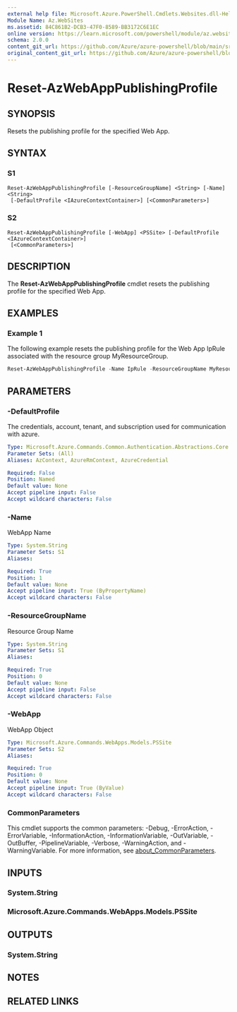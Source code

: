 ```yaml
---
external help file: Microsoft.Azure.PowerShell.Cmdlets.Websites.dll-Help.xml
Module Name: Az.WebSites
ms.assetid: 84C861B2-DCB3-47F0-8589-BB3172C6E1EC
online version: https://learn.microsoft.com/powershell/module/az.websites/reset-azwebapppublishingprofile
schema: 2.0.0
content_git_url: https://github.com/Azure/azure-powershell/blob/main/src/Websites/Websites/help/Reset-AzWebAppPublishingProfile.md
original_content_git_url: https://github.com/Azure/azure-powershell/blob/main/src/Websites/Websites/help/Reset-AzWebAppPublishingProfile.md
---
```


# Reset-AzWebAppPublishingProfile

## SYNOPSIS
Resets the publishing profile for the specified Web App.

## SYNTAX

### S1
```
Reset-AzWebAppPublishingProfile [-ResourceGroupName] <String> [-Name] <String>
 [-DefaultProfile <IAzureContextContainer>] [<CommonParameters>]
```

### S2
```
Reset-AzWebAppPublishingProfile [-WebApp] <PSSite> [-DefaultProfile <IAzureContextContainer>]
 [<CommonParameters>]
```

## DESCRIPTION
The **Reset-AzWebAppPublishingProfile** cmdlet resets the publishing profile for the specified Web App.

## EXAMPLES

### Example 1

The following example resets the publishing profile for the Web App IpRule associated with the resource group MyResourceGroup.

<!-- Aladdin Generated Example -->


```powershell
Reset-AzWebAppPublishingProfile -Name IpRule -ResourceGroupName MyResourceGroup
```

## PARAMETERS

### -DefaultProfile
The credentials, account, tenant, and subscription used for communication with azure.

```yaml
Type: Microsoft.Azure.Commands.Common.Authentication.Abstractions.Core.IAzureContextContainer
Parameter Sets: (All)
Aliases: AzContext, AzureRmContext, AzureCredential

Required: False
Position: Named
Default value: None
Accept pipeline input: False
Accept wildcard characters: False
```

### -Name
WebApp Name

```yaml
Type: System.String
Parameter Sets: S1
Aliases:

Required: True
Position: 1
Default value: None
Accept pipeline input: True (ByPropertyName)
Accept wildcard characters: False
```

### -ResourceGroupName
Resource Group Name

```yaml
Type: System.String
Parameter Sets: S1
Aliases:

Required: True
Position: 0
Default value: None
Accept pipeline input: False
Accept wildcard characters: False
```

### -WebApp
WebApp Object

```yaml
Type: Microsoft.Azure.Commands.WebApps.Models.PSSite
Parameter Sets: S2
Aliases:

Required: True
Position: 0
Default value: None
Accept pipeline input: True (ByValue)
Accept wildcard characters: False
```

### CommonParameters
This cmdlet supports the common parameters: -Debug, -ErrorAction, -ErrorVariable, -InformationAction, -InformationVariable, -OutVariable, -OutBuffer, -PipelineVariable, -Verbose, -WarningAction, and -WarningVariable. For more information, see [about_CommonParameters](http://go.microsoft.com/fwlink/?LinkID=113216).

## INPUTS

### System.String

### Microsoft.Azure.Commands.WebApps.Models.PSSite

## OUTPUTS

### System.String

## NOTES

## RELATED LINKS
